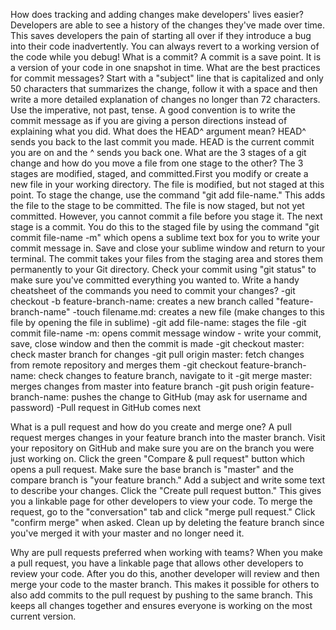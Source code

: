 How does tracking and adding changes make developers' lives easier?
Developers are able to see a history of the changes they've made over time. This saves developers the pain of starting all over if they introduce a bug into their code inadvertently. You can always revert to a working version of the code while you debug!
What is a commit?
A commit is a save point. It is a version of your code in one snapshot in time.
What are the best practices for commit messages?
Start with a "subject" line that is capitalized and only 50 characters that summarizes the change, follow it with a space and then write a more detailed explanation of changes no longer than 72 characters. Use the imperative, not past, tense. A good convention is to write the commit message as if you are giving a person directions instead of explaining what you did.
What does the HEAD^ argument mean?
HEAD^ sends you back to the last commit you made. HEAD is the current commit you are on and the ^ sends you back one.
What are the 3 stages of a git change and how do you move a file from one stage to the other?
The 3 stages are modified, staged, and committed.First you modify or create a new file in your working directory. The file is modified, but not staged at this point. To stage the change, use the command "git add file-name." This adds the file to the stage to be committed. The file is now staged, but not yet committed. However, you cannot commit a file before you stage it. The next stage is a commit. You do this to the staged file by using the command "git commit file-name -m" which opens a sublime text box for you to write your commit message in. Save and close your sublime window and return to your terminal. The commit takes your files from the staging area and stores them permanently to your Git directory. Check your commit using "git status" to make sure you've committed everything you wanted to.
Write a handy cheatsheet of the commands you need to commit your changes?
-git checkout -b feature-branch-name: creates a new branch called "feature-branch-name"
-touch filename.md: creates a new file (make changes to this file by opening the file in sublime)
-git add file-name: stages the file
-git commit file-name -m: opens commit message window - write  your commit, save, close window and then the commit is made
-git checkout master: check master branch for changes
-git pull origin master: fetch changes from remote repository and merges them
-git checkout feature-branch-name: check changes to feature branch, navigate to it
-git merge master: merges changes from master into feature branch
-git push origin feature-branch-name: pushes the change to GitHub (may ask for username and password)
-Pull request in GitHub comes next

What is a pull request and how do you create and merge one?
A pull request merges changes in your feature branch into the master branch. Visit your repository on GitHub and make sure you are on the branch you were just working on. Click the green "Compare & pull request" button which opens a pull request. Make sure the base branch is "master" and the compare branch is "your feature branch." Add a subject and write some text to describe your changes. Click the "Create pull request button." This gives you a linkable page for other developers to view your code. To merge the request, go to the "conversation" tab and click "merge pull request." Click "confirm merge" when asked. Clean up by deleting the feature branch since you've merged it with your master and no longer need it.

Why are pull requests preferred when working with teams?
When you make a pull request, you have a linkable page that allows other developers to review your code. After you do this, another developer will review and then merge your code to the master branch. This makes it possible for others to also add commits to the pull request by pushing to the same branch. This keeps all changes together and ensures everyone is working on the most current version.